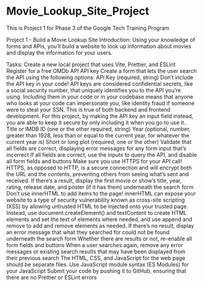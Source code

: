 # Movie_Lookup_Site_Project
This is Project 1 for Phase 3 of the Google Tech Training Program

Project 1 - Build a Movie Lookup Site
Introduction:
Using your knowledge of forms and APIs, you’ll build a website to look up information about movies and display the information for your users.

Tasks:
Create a new local project that uses Vite, Prettier, and ESLint
Register for a free OMDb API API key
Create a form that lets the user search the API using the following options:
API Key (required, string)
Don’t include the API key in your code! API keys are considered confidential secrets, like a social security number, that uniquely identifies you to the API you’re using. Including them in your code or in your codebase means that anyone who looks at your code can impersonate you, like identity fraud if someone were to steal your SSN. This is true of both backend and frontend development.
For this project, by making the API key an input field instead, you are able to keep it secure by only including it when you go to use it.. 
Title or IMDB ID (one or the other required, string)
Year (optional, number, greater than 1928, less than or equal to the current year, for whatever the current year is)
Short or long plot (required, one or the other)
Validate that all fields are correct, displaying error messages for any form input that’s incorrect
If all fields are correct, use the inputs to query the API, and disable all form fields and buttons
Make sure you use HTTPS for your API call! HTTPS, as opposed to HTTP, is a secure connection and will encrypt both the URL and the contents, preventing others from seeing what’s sent and received. 
If there’s a result, display the first movie or show’s title, year, rating, release date, and poster (if it has them) underneath the search form
Don’t use innerHTML to add items to the page! innerHTML can expose your website to a type of security vulnerability known as  cross-site scripting (XSS) by allowing untrusted HTML to be injected onto your trusted page. Instead, use document.createElement() and textContent to create HTML elements and set the text of elements where needed, and use append and remove to add and remove elements as needed. 
If there’s no result, display an error message that what they searched for could not be found underneath the search form
Whether there are results or not, re-enable all form fields and buttons
When a user searches again, remove any error messages or existing search results that may have been displayed from their previous search
The HTML, CSS, and JavaScript for the web page should be separate files. Use JavaScript module syntax (ES Modules) for your JavaScript
Submit your code by pushing it to GitHub, ensuring that there are no Prettier or ESLint errors
